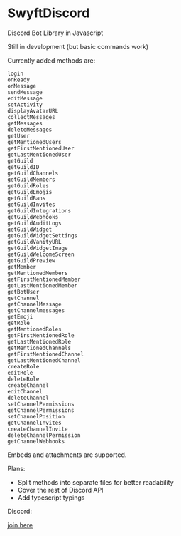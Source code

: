 # SwyftDiscord
 Discord Bot Library in Javascript

Still in development (but basic commands work)

Currently added methods are:

```
login
onReady
onMessage
sendMessage
editMessage
setActivity
displayAvatarURL
collectMessages
getMessages
deleteMessages
getUser
getMentionedUsers
getFirstMentionedUser
getLastMentionedUser
getGuild
getGuildID
getGuildChannels
getGuildMembers
getGuildRoles
getGuildEmojis
getGuildBans
getGuildInvites
getGuildIntegrations
getGuildWebhooks
getGuildAuditLogs
getGuildWidget
getGuildWidgetSettings
getGuildVanityURL
getGuildWidgetImage
getGuildWelcomeScreen
getGuildPreview
getMember
getMentionedMembers
getFirstMentionedMember
getLastMentionedMember
getBotUser
getChannel
getChannelMessage
getChannelmessages
getEmoji
getRole
getMentionedRoles
getFirstMentionedRole
getLastMentionedRole
getMentionedChannels
getFirstMentionedChannel
getLastMentionedChannel
createRole
editRole
deleteRole
createChannel
editChannel
deleteChannel
setChannelPermissions
getChannelPermissions
setChannelPosition
getChannelInvites
createChannelInvite
deleteChannelPermission
getChannelWebhooks
```

Embeds and attachments are supported.

Plans:

+ Split methods into separate files for better readability
+ Cover the rest of Discord API
+ Add typescript typings

Discord:

[join here](https://discord.gg/rZHnGsYkmu)